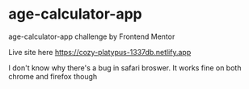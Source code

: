 # age-calculator-app
age-calculator-app challenge by Frontend Mentor

Live site here 
https://cozy-platypus-1337db.netlify.app

I don't know why there's a bug in safari broswer. It works fine on both chrome and firefox though
